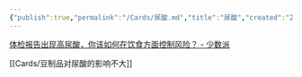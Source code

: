 ```yaml
---
{"publish":true,"permalink":"/Cards/尿酸.md","title":"尿酸","created":"2022-10-18","modified":"2023-03-14","published":"2025-07-29T23:04:08.082+08:00","cssclasses":""}
---
```



[体检报告出现高尿酸，你该如何在饮食方面控制风险？ - 少数派](https://sspai.com/post/73031)

[[Cards/豆制品对尿酸的影响不大]]